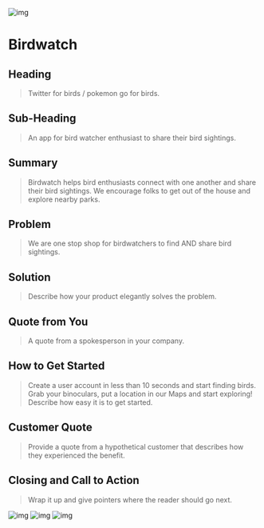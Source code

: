 ![img](https://i.imgur.com/fxfDLzw.png)
# Birdwatch


## Heading ##
  > Twitter for birds / pokemon go for birds. 

## Sub-Heading ##
  > An app for bird watcher enthusiast to share their bird sightings. 

## Summary ##
  > Birdwatch helps bird enthusiasts connect with one another and share their bird sightings. We encourage folks to get out of the house and explore nearby parks.

## Problem ##
  > We are one stop shop for birdwatchers to find AND share bird sightings.

## Solution ##
  > Describe how your product elegantly solves the problem.

## Quote from You ##
  > A quote from a spokesperson in your company.

## How to Get Started ##
  > Create a user account in less than 10 seconds and start finding birds. Grab your binoculars, put a location in our Maps and start exploring!
  > Describe how easy it is to get started.

## Customer Quote ##
  > Provide a quote from a hypothetical customer that describes how they experienced the benefit.

## Closing and Call to Action ##
  > Wrap it up and give pointers where the reader should go next.
  
  
  ![img](https://i.imgur.com/THZD21G.png)
  ![img](http://www.ceda.cz/files/logo/google/google_2016/icon_javascriptapi.png)
  ![img](http://www.wils.org/wp-content/uploads/2014/12/CL_logo_CMYK.png)
